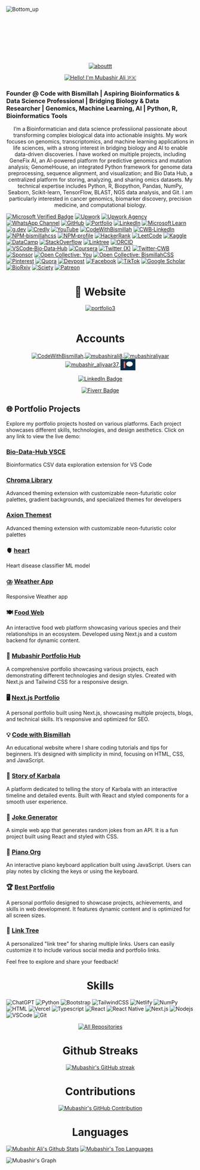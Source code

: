 
<!--<p align="center">
    <a href="https://mubashir-a.vercel.app/contact.html" target="_blank">
        <img src="https://github.com/mubashir1837/mubashir1837/assets/163585695/e867cbc3-d23c-4125-9b71-82541143300c" alt="converter">
    </a>
</p> -->


![Bottom_up](https://github.com/user-attachments/assets/4da6977a-113b-4fab-b853-eb496dd8cedd)<svg xmlns="http://www.w3.org/2000/svg" xmlns:xlink="http://www.w3.org/1999/xlink" style="z-index:1;position:relative" width="854" height="200" viewBox="0 0 854 200">


<!--ABOUT-->
<p align="center">
  <a href="https://mubashir-a.vercel.app/about.html" target="_blank">
    <img src="https://github.com/mubashir1837/mubashir1837/assets/163585695/cb6a0720-7ac7-4306-856f-5c48827155d0" alt="abouttt">
  </a>
</p>


<p align="center">
  <a href="https://www.codewithbismillah.online">
    <img src="https://img.shields.io/badge/Hello!%20I'm-Mubashir%20Ali%20%F0%9F%87%B5%F0%9F%87%B0-blueviolet?style=for-the-badge&logo=developer-mode&logoColor=white&labelColor=black" alt="Hello! I'm Mubashir Ali 🇵🇰"/>
  </a>
</p>


<h3>Founder @ Code with Bismillah | Aspiring Bioinformatics & Data Science Professional | Bridging Biology & Data Researcher | Genomics, Machine Learning, AI | Python, R, Bioinformatics Tools
</h3>
<p align="center">I’m a Bioinformatician and data science professiional passionate about transforming complex biological data into actionable insights. My work focuses on genomics, transcriptomics, and machine learning applications in life sciences, with a strong interest in bridging biology and AI to enable data-driven discoveries. I have worked on multiple projects, including GeneFix AI, an AI-powered platform for predictive genomics and mutation analysis; GenomeHouse, an integrated Python framework for genome data preprocessing, sequence alignment, and visualization; and Bio Data Hub, a centralized platform for storing, analyzing, and sharing omics datasets. My technical expertise includes Python, R, Biopython, Pandas, NumPy, Seaborn, Scikit-learn, TensorFlow, BLAST, NGS data analysis, and Git. I am particularly interested in cancer genomics, biomarker discovery, precision medicine, and computational biology.</p>


[![Microsoft Verified Badge](https://img.shields.io/badge/Verified%20by-Microsoft%20Entra-blue)](https://verifiedid.did.msidentity.com/v1.0/tenants/675f820f-66d9-48ce-8fac-2c548601cd9d/verifiableCredentials/contracts/7bd00055-fce8-bdfa-8514-bf977e099ca3/manifest)
[![Upwork](https://img.shields.io/badge/Upwork-Top%20Rated-blue?logo=upwork)](https://www.upwork.com/freelancers/~0155a27ec55b615628)
[![Upwork Agency](https://img.shields.io/badge/Upwork‑Agency-191828829-brightgreen?logo=upwork)](https://www.upwork.com/agencies/1918288291912185024/)
[![WhatsApp Channel](https://img.shields.io/badge/WhatsApp‑Channel-Join%20Us-green?logo=whatsapp)](https://whatsapp.com/channel/0029Vag7XYc6LwHkv1yfVo3A)
[![GitHub](https://img.shields.io/badge/GitHub-mubashir1837-white?logo=github)](https://github.com/mubashir1837)
[![Portfolio](https://img.shields.io/badge/mubashirali.vercel.app-blue?logo=vercel)](https://mubashirali.vercel.app/)
[![LinkedIn](https://img.shields.io/badge/LinkedIn-mubashirali3-blue?logo=linkedin)](https://linkedin.com/in/mubashirali3/)
[![Microsoft Learn](https://img.shields.io/badge/Microsoft Learn-mubashir1837-blueviolet?logo=microsoft)](https://learn.microsoft.com/users/mubashir1837/?wt.mc_id=studentamb_468108)
[![g.dev](https://img.shields.io/badge/g.dev-mubashir1837-lightgrey?logo=google)](https://g.dev/mubashir1837)
[![Credly](https://img.shields.io/badge/Credly-mubashir1837-blue?logo=credly)](https://www.credly.com/users/mubashir1837)
[![YouTube](https://img.shields.io/badge/YouTube-CodeWithBismillah-red?logo=youtube)](https://www.youtube.com/@CodeWithBismillah)
[![CodeWithBismillah](https://img.shields.io/badge/Website-codewithbismillah.online-orange?logo=googlechrome)](https://www.codewithbismillah.online/)
[![CWB‑LinkedIn](https://img.shields.io/badge/LinkedIn‑Company‑CWB-blue?logo=linkedin)](https://www.linkedin.com/company/code-with-bismiallah/)
[![NPM‑bismillahcss](https://img.shields.io/badge/NPM‑bismillahcss-red?logo=npm)](https://www.npmjs.com/package/bismillahcss)
[![NPM‑profile](https://img.shields.io/badge/NPM‑mubashir1837-red?logo=npm)](https://www.npmjs.com/~mubashir1837)
[![HackerRank](https://img.shields.io/badge/HackerRank-mubashir1837-green?logo=hackerrank)](https://www.hackerrank.com/)
[![LeetCode](https://img.shields.io/badge/LeetCode-mubashir1837-yellow?logo=leetcode)](https://leetcode.com/)
[![Kaggle](https://img.shields.io/badge/Kaggle-mubashir1183-blue?logo=kaggle)](https://www.kaggle.com/mubashir1183)
[![DataCamp](https://img.shields.io/badge/DataCamp-mubashir1837-lightblue?logo=datacamp)](https://www.datacamp.com/portfolio/mubashir1837)
[![StackOverflow](https://img.shields.io/badge/StackOverflow-Mubashir%20Ali-orange?logo=stackoverflow)](https://stackoverflow.com/users/26145758/mubashir-ali)
[![Linktree](https://img.shields.io/badge/Linktree-mubashir1837-lightgreen?logo=linktree)](https://linktr.ee/mubashir1837)
[![ORCID](https://img.shields.io/badge/ORCID-0009--0006--0222--7585-lightgreen?logo=orcid)](https://orcid.org/0009-0006-0222-7585)
[![VSCode‑Bio‑Data‑Hub](https://img.shields.io/badge/VSCode‑Extension‑Bio‑Data‑Hub-007ACC?logo=visualstudiocode)](https://marketplace.visualstudio.com/items?itemName=Mubashir-Ali.bio-data-hub)
[![Coursera](https://img.shields.io/badge/Coursera-mubashir1837-red?logo=coursera)](https://www.coursera.org/learner/mubashir1837)
[![Twitter (X)](https://img.shields.io/badge/Twitter‑@mubashir1837-blue?logo=twitter)](https://x.com/mubashir1837)
[![Twitter‑CWB](https://img.shields.io/badge/Twitter‑@CWB_Online-blue?logo=twitter)](https://x.com/CWB_Online)
[![Sponsor](https://img.shields.io/badge/Sponsor‑me-on%20GitHub-purple?logo=github)](https://github.com/sponsors/mubashir1837)
[![Open Collective: You](https://img.shields.io/badge/OpenCollective-mubashir1837-orange?logo=opencollective)](https://opencollective.com/mubashir1837)
[![Open Collective: BismillahCSS](https://img.shields.io/badge/OpenCollective-BismillahCSS-orange?logo=opencollective)](https://opencollective.com/bismillahcss)
[![Pinterest](https://img.shields.io/badge/Pinterest-mubashir1837-red?logo=pinterest)](https://ar.pinterest.com/mubashir1837)
[![Quora](https://img.shields.io/badge/Quora-Mubashir%20Ali-red?logo=quora)](https://www.quora.com/profile/Mubashir-Ali-762)
[![Devpost](https://img.shields.io/badge/Devpost-mubashir1837-blue?logo=devpost)](https://devpost.com/mubashir1837)
[![Facebook](https://img.shields.io/badge/Facebook‑Page‑CodeWithBismi-blue?logo=facebook)](https://www.facebook.com/codewithbismi)
[![TikTok](https://img.shields.io/badge/TikTok-@codewithbismillah-lightgrey?logo=tiktok)](https://www.tiktok.com/@codewithbismillah)
[![Google Scholar](https://img.shields.io/badge/Scholar-mubashir1837-blue?logo=google)](https://scholar.google.com/citations?user=cSRYdWAAAAAJ)
[![BioRxiv](https://img.shields.io/badge/biorxiv-GeneFix‑AI-brightgreen?logo=biorxiv)](https://www.biorxiv.org/content/10.1101/2025.05.04.652132v1)
[![Sciety](https://img.shields.io/badge/Sciety-GeneFix‑AI-brightgreen?logo=researchgate)](https://sciety.org/articles/activity/10.1101/2025.05.04.652132)
[![Patreon](https://img.shields.io/badge/Patreon-mubashir1837-orange?logo=patreon)](https://www.patreon.com/c/mubashir1837)




<!--/p>
<h1 align="center">🚀About Me <h1>
  <h3 align="center">Welcome to my GitHub! I'm an undergraduate student and Bioinformatics enthusiast. With a passion for data analysis of molecules and web development, I'm dedicated to creating impactful 
       projects. Explore my repositories to discover my work in programming, data analysis, and web development.Let's innovate together!</h3>
<br-->
  
<!--WEBSITE-->
<h1 align="center">🔗 Website</h1>
  <div align ="center">
<a href="https://mubashirali.vercel.app/" target="_blank">
    <img src="https://github.com/mubashir1837/mubashir1837/assets/163585695/c76cab91-51c3-4f81-a80f-28f9dfff4a42" alt="portfolio3">
  </a>
</div>
<br>

<!--SOCIAL ACCOUNTS-->

<h1 align="center">Accounts</h1>
<p align="center">
<a href="https://www.youtube.com/@CodeWithBismillah" target="blank">
  <img align="center" src="https://raw.githubusercontent.com/rahuldkjain/github-profile-readme-generator/master/src/images/icons/Social/youtube.svg" alt="CodeWithBismillah" height="30" width="40" />
</a>
<a href="https://www.linkedin.com/in/mubashirali3/" target="_blank">
  <img align="center" src="https://raw.githubusercontent.com/rahuldkjain/github-profile-readme-generator/master/src/images/icons/Social/linked-in-alt.svg" alt="mubashirali8" height="30" width="40" />
</a>
<a href="https://www.facebook.com/codewithbismilah" target="_blank">
  <img align="center" src="https://raw.githubusercontent.com/rahuldkjain/github-profile-readme-generator/master/src/images/icons/Social/facebook.svg" alt="mubashiraliyaar" height="30" width="40" />
</a>
<a href="https://www.instagram.com/code_with_bismillah/" target="blank">
  <img align="center" src="https://raw.githubusercontent.com/rahuldkjain/github-profile-readme-generator/master/src/images/icons/Social/instagram.svg" alt="mubashir_aliyaar37" height="30" width="40" />
</a>
<a href="https://patreon.com/mubashir1837?utm_medium=unknown&utm_source=join_link&utm_campaign=creatorshare_creator&utm_content=copyLink" target="blank">
  <img align="center" src="https://raw.githubusercontent.com/edent/SuperTinyIcons/master/images/svg/patreon.svg" alt="Patreon" height="30" width="40" />
</a>
</p>

<p align="center">
    <a href="https://www.linkedin.com/build-relation/newsletter-follow?entityUrn=7238883223760470017" target="_blank">
        <img src="https://img.shields.io/badge/Subscribe%20on%20LinkedIn-0A66C2?style=for-the-badge&logo=linkedin&logoColor=white" alt="LinkedIn Badge">
    </a>
</p>

<p align="center">
    <a href="https://www.fiverr.com/mubashir183" target="_blank">
        <img src="https://img.shields.io/badge/Fiverr-mubashir183-brightgreen?style=for-the-badge&logo=fiverr&logoColor=white" alt="Fiverr Badge">
    </a>
</p>

## 🌐 Portfolio Projects

Explore my portfolio projects hosted on various platforms. Each project showcases different skills, technologies, and design aesthetics. Click on any link to view the live demo:
###  [Bio-Data-Hub VSCE](https://marketplace.visualstudio.com/items?itemName=Mubashir-Ali.bio-data-hub&wt.mc_id=studentamb_468108)
Bioinformatics CSV data exploration extension for VS Code

###  [Chroma Library](https://marketplace.visualstudio.com/items?itemName=CodewithBismillah.chroma-library&wt.mc_id=studentamb_468108)
Advanced theming extension with customizable neon-futuristic color palettes, gradient backgrounds, and specialized themes for developers

###  [Axion Themest](https://marketplace.visualstudio.com/items?itemName=CodewithBismillah.axion-themes&wt.mc_id=studentamb_468108)
Advanced theming extension with customizable neon-futuristic color palettes

### 🫀 [heart](https://heart-disease-prediction-ml-apgbeff8fsfda2ey.centralindia-01.azurewebsites.net)
Heart disease classifier ML model

### ⛈️ [Weather App](https://pk-weather.vercel.app/)
Responsive Weather app


### 🍽️ [Food Web](https://taza-foods-org.vercel.app/)
An interactive food web platform showcasing various species and their relationships in an ecosystem. Developed using Next.js and a custom backend for dynamic content.

### 🚀 [Mubashir Portfolio Hub](https://mubashir-a.vercel.app)
A comprehensive portfolio showcasing various projects, each demonstrating different technologies and design styles. Created with Next.js and Tailwind CSS for a responsive design.

### 🖥️ [Next.js Portfolio](https://nextjs-portfolio1-chi.vercel.app)
A personal portfolio built using Next.js, showcasing multiple projects, blogs, and technical skills. It’s responsive and optimized for SEO.

### 💡 [Code with Bismillah](https://codewithbismillah.vercel.app)
An educational website where I share coding tutorials and tips for beginners. It’s designed with simplicity in mind, focusing on HTML, CSS, and JavaScript.

### 📖 [Story of Karbala](https://story-of-karbala.vercel.app)
A platform dedicated to telling the story of Karbala with an interactive timeline and detailed events. Built with React and styled components for a smooth user experience.

### 🤣 [Joke Generator](https://joke--generator.vercel.app)
A simple web app that generates random jokes from an API. It is a fun project built using React and styled with CSS.

### 🎹 [Piano Org](https://piano-org.vercel.app)
An interactive piano keyboard application built using JavaScript. Users can play notes by clicking the keys or using the keyboard.

### 🏆 [Best Portfolio](https://bestportfolio.vercel.app)
A personal portfolio designed to showcase projects, achievements, and skills in web development. It features dynamic content and is optimized for all screen sizes.

### 🌲 [Link Tree](https://link--tree.vercel.app)
A personalized "link tree" for sharing multiple links. Users can easily customize it to include various social media and portfolio links.



Feel free to explore and share your feedback!







<!--SKILLS-->
<h1 align="center">Skills</h1>

![ChatGPT](https://img.shields.io/badge/chatGPT-74aa9c?style=for-the-badge&logo=openai&logoColor=white)
![Python](https://img.shields.io/badge/python-3670A0?style=for-the-badge&logo=python&logoColor=ffdd54)
![Bootstrap](https://img.shields.io/badge/bootstrap-%238511FA.svg?style=for-the-badge&logo=bootstrap&logoColor=white)
![TailwindCSS](https://img.shields.io/badge/tailwindcss-%2338B2AC.svg?style=for-the-badge&logo=tailwind-css&logoColor=white)
![Netlify](https://img.shields.io/badge/netlify-%23000000.svg?style=for-the-badge&logo=netlify&logoColor=#00C7B7)
![NumPy](https://img.shields.io/badge/numpy-%23013243.svg?style=for-the-badge&logo=numpy&logoColor=white)
![HTML](https://img.shields.io/badge/HTML5-E34F26?style=for-the-badge&logo=html5&logoColor=white)
![Vercel](https://img.shields.io/badge/vercel-%23000000.svg?style=for-the-badge&logo=vercel&logoColor=white)
![Typescript](https://img.shields.io/badge/Typescript-007acc?style=for-the-badge&labelColor=black&logo=typescript&logoColor=007acc)
![React](https://img.shields.io/badge/-React-61DBFB?style=for-the-badge&labelColor=black&logo=react&logoColor=61DBFB)
![React Native](https://img.shields.io/badge/React_Native-20232A?style=for-the-badge&logo=react&logoColor=61DAFB)
![Next.js](https://img.shields.io/badge/next.js-000000?style=for-the-badge&logo=nextdotjs&logoColor=white)
![Nodejs](https://img.shields.io/badge/Nodejs-3C873A?style=for-the-badge&labelColor=black&logo=node.js&logoColor=3C873A)
![VSCode](https://img.shields.io/badge/Visual_Studio-0078d7?style=for-the-badge&logo=visual%20studio&logoColor=white)
![Git](https://img.shields.io/badge/Git-F05032?style=for-the-badge&logo=git&logoColor=white)

<!--Open Sourses--
<h1 align="center">Open Source</h1-->


<!--CONFIG FILE-
<h1 align="center">Config Files</h1>

[![Mubashir Readme](https://github-readme-stats.vercel.app/api/pin/?username=mubashir1837&repo=mubashir1837&border_color=7F3FBF&bg_color=0D1117&title_color=C9D1D9&text_color=8B949E&icon_color=7F3FBF)](https://github.com/mubashir1837) -->
<p align="center">
  <a href="https://github.com/mubashir1837?tab=repositories" target="_blank"><img alt="All Repositories" title="All Repositories" src="https://img.shields.io/badge/-All%20Repos-2962FF?style=for-the-badge&logo=koding&logoColor=white"/></a>
</p>
<!--GithubStreaks-->
<h1 align="center">Github Streaks </h1>
<p align="center">
  <a href="https://github.com/mubashir1837">
    <img src="https://github-readme-streak-stats.herokuapp.com/?user=mubashir1837&theme=radical&border=7F3FBF&background=0D1117" alt="Mubashir's GitHub streak"/>
  </a>
</p>

<!--CONTRIBUTIONS-->
<h1 align="center">Contributions</h1>
<div align="center">
  <a href="https://github.com/mubashir1837">
    <img src="https://github-profile-summary-cards.vercel.app/api/cards/profile-details?username=mubashir1837&theme=radical" alt="Mubashir's GitHub Contribution"/>
  </a>
</div>
 
 
 <!--LANGUAGES-->
<h1 align="center">Languages</h1>
  <a> 
    <a href="https://github.com/mubashir1837"><img alt="Mubashir Ali's Github Stats" src="https://denvercoder1-github-readme-stats.vercel.app/api?username=mubashir1837&show_icons=true&count_private=true&theme=react&border_color=7F3FBF&bg_color=0D1117&title_color=F85D7F&icon_color=F8D866" height="192px" width="49.5%"/></a>
  <a href="https://github.com/mubashir1837"><img alt="Mubashir's Top Languages" src="https://denvercoder1-github-readme-stats.vercel.app/api/top-langs/?username=mubashir1837&langs_count=8&layout=compact&theme=react&border_color=7F3FBF&bg_color=0D1117&title_color=F85D7F&icon_color=F8D866" height="192px" width="49.5%"/></a>
  <br/>
</a>

![Mubashir's Graph](https://github-readme-activity-graph.vercel.app/graph?username=mubashir1837&custom_title=Mubashir%20Ali's%20GitHub%20Activity%20Graph&bg_color=0D1117&color=7F3FBF&line=7F3FBF&point=7F3FBF&area_color=FFFFFF&title_color=FFFFFF&area=true)








